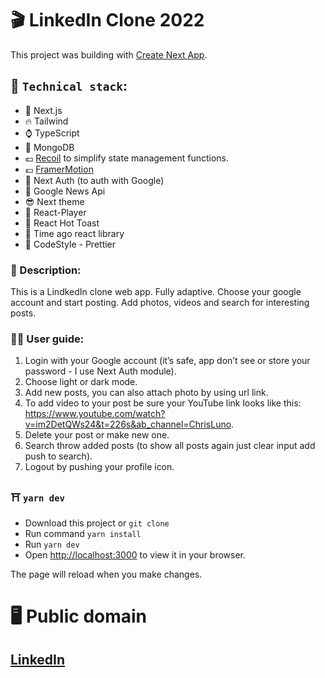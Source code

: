 # :clapper: LinkedIn Clone 2022

This project was building with
[Create Next App](https://nextjs.org/docs/api-reference/create-next-app).

## :rocket: `Technical stack`:

- :barber: Next.js
- :fire: Tailwind
- :watch: TypeScript
- :rocket: MongoDB
- :euro: [Recoil](https://github.com/facebookexperimental/Recoil) to simplify state management
  functions.
- :euro: [FramerMotion](https://github.com/fireship-io/framer-demo)
- :receipt: Next Auth (to auth with Google)
- :receipt: Google News Api
- :sunglasses: Next theme
- :movie_camera: React-Player
- :sandwich: React Hot Toast
- :sandwich: Time ago react library
- :shoe: CodeStyle - Prettier

### :scroll: Description:

This is a LindkedIn clone web app. Fully adaptive. Choose your google account and start posting. Add
photos, videos and search for interesting posts.

### :astronaut: User guide:

1. Login with your Google account (it’s safe, app don’t see or store your password - I use Next Auth
   module).
2. Choose light or dark mode.
3. Add new posts, you can also attach photo by using url link.
4. To add video to your post be sure your YouTube link looks like this:
   https://www.youtube.com/watch?v=im2DetQWs24&t=226s&ab_channel=ChrisLuno.
5. Delete your post or make new one.
6. Search throw added posts (to show all posts again just clear input add push to search).
7. Logout by pushing your profile icon.

### :shinto_shrine: `yarn dev`

- Download this project or `git clone`
- Run command `yarn install`
- Run `yarn dev`
- Open [http://localhost:3000](http://localhost:3000) to view it in your browser.

The page will reload when you make changes.

# :desktop_computer: Public domain

## [LinkedIn](https://bakay-linkedin.vercel.app/)
